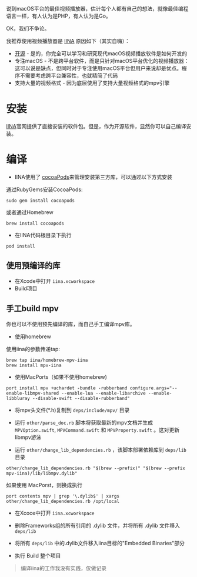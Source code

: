 说到macOS平台的最佳视频播放器，估计每个人都有自己的想法，就像最佳编程语言一样，有人认为是PHP，有人认为是Go。

OK，我们不争论。

我推荐使用视频播放器是 [IINA](https://iina.io) 原因如下（其实自嗨）：

* [开源](https://github.com/iina/iina) - 是的，你完全可以学习和研究现代macOS视频播放软件是如何开发的
* 专注macOS - 不是跨平台软件，而是只针对macOS平台优化的视频播放器：这可以说是缺点，但同时对于专注使用macOS平台但用户来说却是优点。程序不需要考虑跨平台兼容性，也就精简了代码
* 支持大量的视频格式 - 因为底层使用了支持大量视频格式的mpv引擎

# 安装

[IINA](https://iina.io)官网提供了直接安装的软件包。但是，作为开源软件，显然你可以自己编译安装。

# 编译

* IINA使用了 [cocoaPods](https://cocoapods.org/)来管理安装第三方库，可以通过以下方式安装

通过RubyGems安装CocoaPods:

```
sudo gem install cocoapods
```

或者通过Homebrew

```
brew install cocoapods
```

* 在IINA代码根目录下执行

```
pod install
```

## 使用预编译的库

* 在Xcode中打开 `iina.xcworkspace`
* Build项目

## 手工build mpv

你也可以不使用预先编译的库，而自己手工编译mpv库。

* 使用homebrew

使用iina的参数传递tap:

```
brew tap iina/homebrew-mpv-iina
brew install mpv-iina
```

* 使用MacPorts（如果不使用homebrew)

```
port install mpv +uchardet -bundle -rubberband configure.args="--enable-libmpv-shared --enable-lua --enable-libarchive --enable-libbluray --disable-swift --disable-rubberband"
```

* 将mpv头文件(*.h)复制到 `deps/include/mpv/` 目录

* 运行 `other/parse_doc.rb` 脚本将获取最新的mpv文档并生成 `MPVOption.swift`, `MPVCommand.swift` 和 `MPVProperty.swift` 。这对更新libmpv游泳

* 运行 `other/change_lib_dependencies.rb` ，该脚本部署依赖库到 `deps/lib` 目录

```
other/change_lib_dependencies.rb "$(brew --prefix)" "$(brew --prefix mpv-iina)/lib/libmpv.dylib"
```

如果使用 MacPorst，则换成执行

```
port contents mpv | grep '\.dylib$' | xargs other/change_lib_dependencies.rb /opt/local
```

* 在Xcoce中打开 `iina.xcworkspace` 

* 删除Frameworks组的所有引用的 .dylib 文件，并将所有 .dylib 文件移入 `deps/lib`
* 将所有 `deps/lib` 中的.dylib文件移入iina目标的"Embedded Binaries"部分
* 执行 Build 整个项目

> 编译iina的工作我没有实践，仅做记录